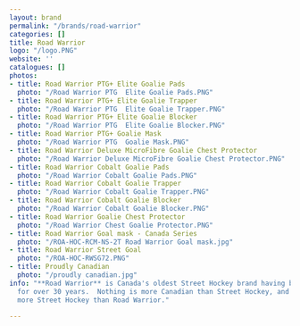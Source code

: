 ```yaml
---
layout: brand
permalink: "/brands/road-warrior"
categories: []
title: Road Warrior
logo: "/logo.PNG"
website: ''
catalogues: []
photos:
- title: Road Warrior PTG+ Elite Goalie Pads
  photo: "/Road Warrior PTG  Elite Goalie Pads.PNG"
- title: Road Warrior PTG+ Elite Goalie Trapper
  photo: "/Road Warrior PTG  Elite Goalie Trapper.PNG"
- title: Road Warrior PTG+ Elite Goalie Blocker
  photo: "/Road Warrior PTG  Elite Goalie Blocker.PNG"
- title: Road Warrior PTG+ Goalie Mask
  photo: "/Road Warrior PTG  Goalie Mask.PNG"
- title: Road Warrior Deluxe MicroFibre Goalie Chest Protector
  photo: "/Road Warrior Deluxe MicroFibre Goalie Chest Protector.PNG"
- title: Road Warrior Cobalt Goalie Pads
  photo: "/Road Warrior Cobalt Goalie Pads.PNG"
- title: Road Warrior Cobalt Goalie Trapper
  photo: "/Road Warrior Cobalt Goalie Trapper.PNG"
- title: Road Warrior Cobalt Goalie Blocker
  photo: "/Road Warrior Cobalt Goalie Blocker.PNG"
- title: Road Warrior Goalie Chest Protector
  photo: "/Road Warrior Chest Goalie Protector.PNG"
- title: Road Warrior Goal mask - Canada Series
  photo: "/ROA-HOC-RCM-NS-2T Road Warrior Goal mask.jpg"
- title: Road Warrior Street Goal
  photo: "/ROA-HOC-RWSG72.PNG"
- title: Proudly Canadian
  photo: "/proudly canadian.jpg"
info: "**Road Warrior** is Canada's oldest Street Hockey brand having been in business
  for over 30 years.  Nothing is more Canadian than Street Hockey, and nothing is
  more Street Hockey than Road Warrior."

---
```

